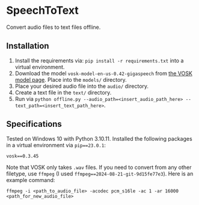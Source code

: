 # SpeechToText

Convert audio files to text files offline.

## Installation

1. Install the requirements via: `pip install -r requirements.txt` into a virtual environment.
2. Download the model `vosk-model-en-us-0.42-gigaspeech` from [the VOSK model page](https://alphacephei.com/vosk/models). Place into the `models/` directory.
3. Place your desired audio file into the `audio/` directory.
4. Create a text file in the `text/` directory.
5. Run via `python offline.py --audio_path=<insert_audio_path_here> --text_path=<insert_text_path_here>`.

## Specifications

Tested on Windows 10 with Python 3.10.11. Installed the following packages in a virtual environment via `pip==23.0.1`:
```
vosk==0.3.45
```

Note that VOSK only takes `.wav` files. If you need to convert from any other filetype, use `ffmpeg` (I used `ffmpeg==2024-08-21-git-9d15fe77e3`). Here is an example command:
```
ffmpeg -i <path_to_audio_file> -acodec pcm_s16le -ac 1 -ar 16000 <path_for_new_audio_file>
```